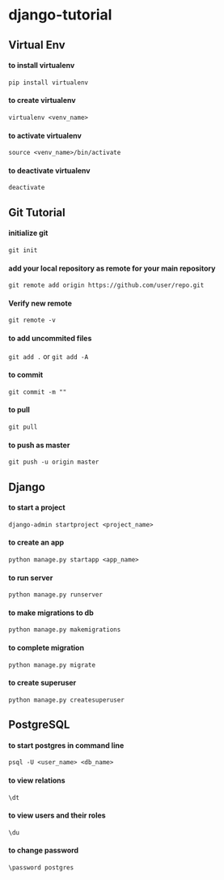 # django-tutorial
## Virtual Env
#### to install virtualenv
`pip install virtualenv`

#### to create virtualenv
`virtualenv <venv_name>`

#### to activate virtualenv
`source <venv_name>/bin/activate`

#### to deactivate virtualenv
`deactivate`

## Git Tutorial
#### initialize git
`git init`

#### add your local repository as remote for your main repository
`git remote add origin https://github.com/user/repo.git`

#### Verify new remote
`git remote -v`

#### to add uncommited files
`git add .`
or
`git add -A`

#### to commit
`git commit -m ""`

#### to pull
`git pull`

#### to push as master
`git push -u origin master`

## Django
#### to start a project
`django-admin startproject <project_name>`

#### to create an app
`python manage.py startapp <app_name>`

#### to run server
`python manage.py runserver`

#### to make migrations to db
`python manage.py makemigrations`

#### to complete migration
`python manage.py migrate`

#### to create superuser
`python manage.py createsuperuser`


## PostgreSQL
#### to start postgres in command line
`psql -U <user_name> <db_name>`

#### to view relations
`\dt`

#### to view users and their roles
`\du`

#### to change password
`\password postgres`

